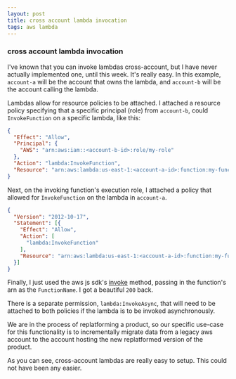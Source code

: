 ```yaml
---
layout: post
title: cross account lambda invocation
tags: aws lambda
---
```

### cross account lambda invocation
I've known that you can invoke lambdas cross-account, but I have never actually implemented one, until this week. It's really easy. In this example, `account-a` will be the account that owns the lambda, and `account-b` will be the account calling the lambda.

Lambdas allow for resource policies to be attached. I attached a resource policy specifying that a specific principal (role) from `account-b`, could `InvokeFunction` on a specific lambda, like this:
```json
{
  "Effect": "Allow",
  "Principal": {
    "AWS": "arn:aws:iam::<account-b-id>:role/my-role"
  },
  "Action": "lambda:InvokeFunction",
  "Resource": "arn:aws:lambda:us-east-1:<account-a-id>:function:my-function"
}
```

Next, on the invoking function's execution role, I attached a policy that allowed for `InvokeFunction` on the lambda in `account-a`.
```json
{
  "Version": "2012-10-17",
  "Statement": [{
    "Effect": "Allow",
    "Action": [
      "lambda:InvokeFunction"
    ],
    "Resource": "arn:aws:lambda:us-east-1:<account-a-id>:function:my-function"
  }]
}
```

Finally, I just used the aws js sdk's [invoke](https://docs.aws.amazon.com/AWSJavaScriptSDK/latest/AWS/Lambda.html#invoke-property) method, passing in the function's arn as the `FunctionName`. I got a beautiful `200` back.

There is a separate permission, `lambda:InvokeAsync`, that will need to be attached to both policies if the lambda is to be invoked asynchronously.

We are in the process of replatforming a product, so our specific use-case for this functionality is to incrementally migrate data from a legacy aws account to the account hosting the new replatformed version of the product.

As you can see, cross-account lambdas are really easy to setup. This could not have been any easier.
